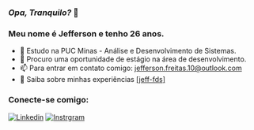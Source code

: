 ### **_Opa, Tranquilo?_** 👋

### **Meu nome é Jefferson e tenho 26 anos.**


* 📘 Estudo na PUC Minas - Análise e Desenvolvimento de Sistemas.
* 🔎 Procuro uma oportunidade de estágio na área de desenvolvimento.
* 📫 Para entrar em contato comigo: jefferson.freitas.10@outlook.com
* 📄 Saiba sobre minhas experiências [[jeff-fds]](https://www.linkedin.com/in/jefferson-freitas-bb9565187/)


### **Conecte-se comigo:**

[![Linkedin](https://img.shields.io/badge/LinkedIn-0077B5?style=for-the-badge&logo=linkedin&logoColor=white
)](https://www.linkedin.com/in/jefferson-freitas-bb9565187/)
[![Instrgram](https://img.shields.io/badge/Instagram-E4405F?style=for-the-badge&logo=instagram&logoColor=white
)](https://www.instagram.com/jeff_fds/)
